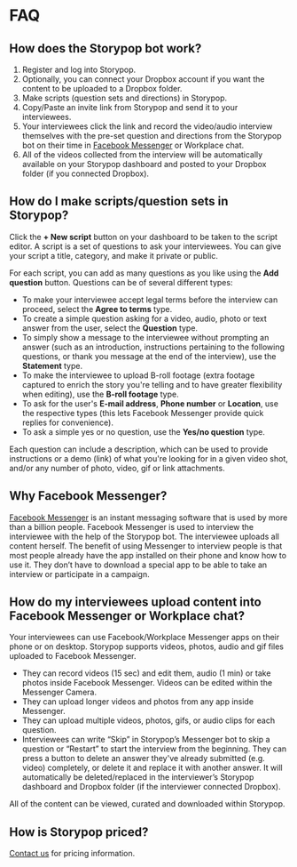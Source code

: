 # FAQ

## How does the Storypop bot work?
1. Register and log into Storypop.
2. Optionally, you can connect your Dropbox account if you want the content to be uploaded to a Dropbox folder.
3. Make scripts (question sets and directions) in Storypop.
4. Copy/Paste an invite link from Storypop and send it to your interviewees.
5. Your interviewees click the link and record the video/audio interview themselves with the pre-set question and directions from the Storypop bot on their time in [Facebook Messenger](https://messenger.com) or Workplace chat.
6. All of the videos collected from the interview will be automatically available on your Storypop dashboard and posted to your Dropbox folder (if you connected Dropbox).

## How do I make scripts/question sets in Storypop?

Click the **+ New script** button on your dashboard to be taken to the script editor. A script is a set of questions to ask your interviewees. You can give your script a title, category, and make it private or public.

For each script, you can add as many questions as you like using the **Add question** button. Questions can be of several different types:

- To make your interviewee accept legal terms before the interview can proceed, select the **Agree to terms** type.
- To create a simple question asking for a video, audio, photo or text answer from the user, select the **Question** type.
- To simply show a message to the interviewee without prompting an answer (such as an introduction, instructions pertaining to the following questions, or thank you message at the end of the interview), use the **Statement** type.
- To make the interviewee to upload B-roll footage (extra footage captured to enrich the story you're telling and to have greater flexibility when editing), use the **B-roll footage** type.
- To ask for the user's **E-mail address**, **Phone number** or **Location**, use the respective types (this lets Facebook Messenger provide quick replies for convenience).
- To ask a simple yes or no question, use the **Yes/no question** type.

Each question can include a description, which can be used to provide instructions or a demo (link) of what you're looking for in a given video shot, and/or any number of photo, video, gif or link attachments.

## Why Facebook Messenger?
[Facebook Messenger](https://messenger.com) is an instant messaging software that is used by more than a billion people. Facebook Messenger is used to interview the interviewee with the help of the Storypop bot. The interviewee uploads all content herself. The benefit of using Messenger to interview people is that most people already have the app installed on their phone and know how to use it. They don’t have to download a special app to be able to take an interview or participate in a campaign.

## How do my interviewees upload content into Facebook Messenger or Workplace chat?
Your interviewees can use Facebook/Workplace Messenger apps on their phone or on desktop. Storypop supports videos, photos, audio and gif files uploaded to Facebook Messenger. 
- They can record videos (15 sec) and edit them, audio (1 min) or take photos inside Facebook Messenger. Videos can be edited within the Messenger Camera.
- They can upload longer videos and photos from any app inside Messenger.
- They can upload multiple videos, photos, gifs, or audio clips for each question.
- Interviewees can write “Skip” in Storypop’s Messenger bot to skip a question or “Restart” to start the interview from the beginning. 
They can press a button to delete an answer they've already submitted (e.g. video) completely, or delete it and replace it with another answer. It will automatically be deleted/replaced in the interviewer’s Storypop dashboard and Dropbox folder (if the interviewer connected Dropbox).

All of the content can be viewed, curated and downloaded within Storypop.

## How is Storypop priced?
[Contact us](mailto:storypop@storypop.co) for pricing information.
